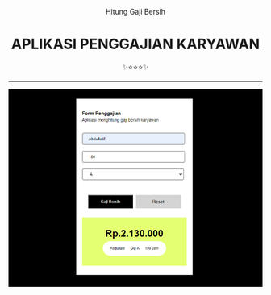 <div class="" align="center">
    <p>Hitung Gaji Bersih</p>
    <h1>APLIKASI PENGGAJIAN KARYAWAN</h1>
    <span>✨⭐⭐⭐✨</span>
    <hr>
    <img src="Screenshot-APK.png"/>
    <br>
</div>